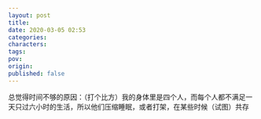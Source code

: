 ```yaml
---
layout: post
title: 
date: 2020-03-05 02:53
categories: 
characters: 
tags: 
pov: 
origin: 
published: false
---
```


总觉得时间不够的原因：（打个比方）我的身体里是四个人，而每个人都不满足一天只过六小时的生活，所以他们压缩睡眠，或者打架，在某些时候（试图）共存